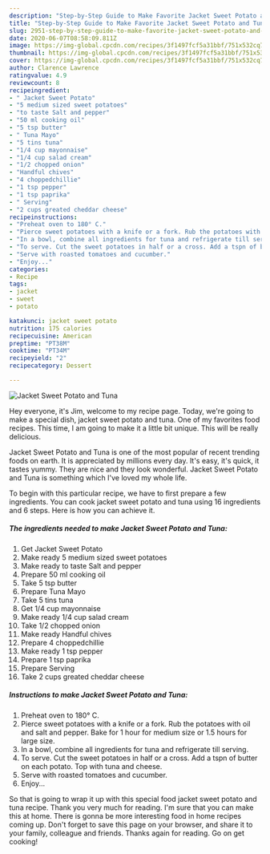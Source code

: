 ```yaml
---
description: "Step-by-Step Guide to Make Favorite Jacket Sweet Potato and Tuna"
title: "Step-by-Step Guide to Make Favorite Jacket Sweet Potato and Tuna"
slug: 2951-step-by-step-guide-to-make-favorite-jacket-sweet-potato-and-tuna
date: 2020-06-07T08:58:09.811Z
image: https://img-global.cpcdn.com/recipes/3f1497fcf5a31bbf/751x532cq70/jacket-sweet-potato-and-tuna-recipe-main-photo.jpg
thumbnail: https://img-global.cpcdn.com/recipes/3f1497fcf5a31bbf/751x532cq70/jacket-sweet-potato-and-tuna-recipe-main-photo.jpg
cover: https://img-global.cpcdn.com/recipes/3f1497fcf5a31bbf/751x532cq70/jacket-sweet-potato-and-tuna-recipe-main-photo.jpg
author: Clarence Lawrence
ratingvalue: 4.9
reviewcount: 8
recipeingredient:
- " Jacket Sweet Potato"
- "5 medium sized sweet potatoes"
- "to taste Salt and pepper"
- "50 ml cooking oil"
- "5 tsp butter"
- " Tuna Mayo"
- "5 tins tuna"
- "1/4 cup mayonnaise"
- "1/4 cup salad cream"
- "1/2 chopped onion"
- "Handful chives"
- "4 choppedchillie"
- "1 tsp pepper"
- "1 tsp paprika"
- " Serving"
- "2 cups greated cheddar cheese"
recipeinstructions:
- "Preheat oven to 180° C."
- "Pierce sweet potatoes with a knife or a fork. Rub the potatoes with oil and salt and pepper. Bake for 1 hour for medium size or 1.5 hours for large size."
- "In a bowl, combine all ingredients for tuna and refrigerate till serving."
- "To serve. Cut the sweet potatoes in half or a cross. Add a tspn of butter on each potato. Top with tuna and cheese."
- "Serve with roasted tomatoes and cucumber."
- "Enjoy..."
categories:
- Recipe
tags:
- jacket
- sweet
- potato

katakunci: jacket sweet potato 
nutrition: 175 calories
recipecuisine: American
preptime: "PT38M"
cooktime: "PT34M"
recipeyield: "2"
recipecategory: Dessert

---
```



![Jacket Sweet Potato and Tuna](https://img-global.cpcdn.com/recipes/3f1497fcf5a31bbf/751x532cq70/jacket-sweet-potato-and-tuna-recipe-main-photo.jpg)

Hey everyone, it's Jim, welcome to my recipe page. Today, we're going to make a special dish, jacket sweet potato and tuna. One of my favorites food recipes. This time, I am going to make it a little bit unique. This will be really delicious.

Jacket Sweet Potato and Tuna is one of the most popular of recent trending foods on earth. It is appreciated by millions every day. It's easy, it's quick, it tastes yummy. They are nice and they look wonderful. Jacket Sweet Potato and Tuna is something which I've loved my whole life.




To begin with this particular recipe, we have to first prepare a few ingredients. You can cook jacket sweet potato and tuna using 16 ingredients and 6 steps. Here is how you can achieve it.

<!--inarticleads1-->

##### The ingredients needed to make Jacket Sweet Potato and Tuna:

1. Get  Jacket Sweet Potato
1. Make ready 5 medium sized sweet potatoes
1. Make ready to taste Salt and pepper
1. Prepare 50 ml cooking oil
1. Take 5 tsp butter
1. Prepare  Tuna Mayo
1. Take 5 tins tuna
1. Get 1/4 cup mayonnaise
1. Make ready 1/4 cup salad cream
1. Take 1/2 chopped onion
1. Make ready Handful chives
1. Prepare 4 choppedchillie
1. Make ready 1 tsp pepper
1. Prepare 1 tsp paprika
1. Prepare  Serving
1. Take 2 cups greated cheddar cheese




<!--inarticleads2-->

##### Instructions to make Jacket Sweet Potato and Tuna:

1. Preheat oven to 180° C.
1. Pierce sweet potatoes with a knife or a fork. Rub the potatoes with oil and salt and pepper. Bake for 1 hour for medium size or 1.5 hours for large size.
1. In a bowl, combine all ingredients for tuna and refrigerate till serving.
1. To serve. Cut the sweet potatoes in half or a cross. Add a tspn of butter on each potato. Top with tuna and cheese.
1. Serve with roasted tomatoes and cucumber.
1. Enjoy...




So that is going to wrap it up with this special food jacket sweet potato and tuna recipe. Thank you very much for reading. I'm sure that you can make this at home. There is gonna be more interesting food in home recipes coming up. Don't forget to save this page on your browser, and share it to your family, colleague and friends. Thanks again for reading. Go on get cooking!
